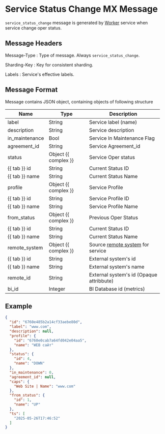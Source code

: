 # Service Status Change MX Message

`service_status_change` message is generated by [Worker]()
service when service change oper status.

## Message Headers

Message-Type
: Type of message. Always `service_status_change`.

Sharding-Key
: Key for consistent sharding.

Labels
: Service's effective labels.

## Message Format

Message contains JSON object, containing objects of following structure


| Name                          | Type                 | Description                                                            |
|-------------------------------| -------------------- |------------------------------------------------------------------------|
| label                         | String               | Service label (name)                                                   |
| description                   | String               | Service description                                                    |
| in_maintenance                | Bool                 | Service In Maintenance Flag                                            |
| agreement_id                  | String               | Service Agreement_id                                                  |
| status                        | Object {{ complex }} | Service Oper status                                                    |
| {{ tab }} id                  | String               | Current Status ID                                                      |
| {{ tab }} name                | String               | Current Status Name                                                    |
| profile                       | Object {{ complex }} | Service Profile                                                        |
| {{ tab }} id                  | String               | Service Profile ID                                                     |
| {{ tab }} name                | String               | Service Profile Name                                                   |
| from_status                   | Object {{ complex }} | Previous Oper Status                                                   |
| {{ tab }} id                  | String               | Current Status ID                                                      |
| {{ tab }} name                | String               | Current Status Name                                                    |
| remote_system                 | Object {{ complex }} | Source [remote system](../concepts/remote-system/index.md) for service |
| {{ tab }} id                  | String               | External system's id                                                   |
| {{ tab }} name                | String               | External system's name                                                 |
| remote_id                     | String               | External system's id (Opaque attribbute)                               |
| bi_id                         | Integer              | BI Database id (metrics)                                               |


## Example

```json
{
  "id": "6760e485b2a14cf33aebe80d",
  "label": "www.com",
  "description": null,
  "profile": {
    "id": "6760e0cab7a64fd042e04aa5",
    "name": "WEB сайт"
  },
  "status": {
    "id": 4,
    "name": "DOWN"
  },
  "in_maintenance": 0,
  "agreement_id": null,
  "caps": {
    "Web Site | Name": "www.com"
  },
  "from_status": {
    "id": 1,
    "name": "UP"
  },
  "ts": [
    "2025-05-26T17:46:52"
  ]
}

```
